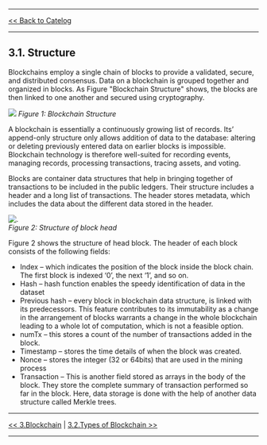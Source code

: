 ***

[<< Back to Catelog](0.Catalog.md)

*** 

## 3.1. Structure 
Blockchains employ a single chain of blocks to provide a validated, secure, and distributed consensus. Data on a blockchain is grouped together and organized in blocks. As Figure "Blockchain Structure" shows, the blocks are then linked to one another and secured using cryptography.

![](https://cdn-images-1.medium.com/max/1412/1*LmE-r7mimGPsBCEgg3_ILQ.png)
*Figure 1: Blockchain Structure*

A blockchain is essentially a continuously growing list of records. Its’ append-only structure only allows addition of data to the database: altering or deleting previously entered data on earlier blocks is impossible. Blockchain technology is therefore well-suited for recording events, managing records, processing transactions, tracing assets, and voting.

Blocks are container data structures that help in bringing together of transactions to be included in the public ledgers. Their structure includes a header and a long list of transactions. The header stores metadata, which includes the data about the different data stored in the header. 

![.](https://derecho.tech/wp-content/uploads/2018/06/estructura-bloque-bitcoin-1.png?x65588) 
</br>
*Figure 2: Structure of block head*

Figure 2 shows the structure of head block. The header of each block consists of the following fields:<br/>
- Index – which indicates the position of the block inside the block chain. The first block is indexed ‘0’, the next ‘1’, and so on.
- Hash – hash function enables the speedy identification of data in the dataset
- Previous hash – every block in blockchain data structure, is linked with its predecessors. This feature contributes to its immutability as a change in the arrangement of blocks warrants a change in the whole blockchain leading to a whole lot of computation, which is not a feasible option.
- numTx – this stores a count of the number of transactions added in the block.
- Timestamp – stores the time details of when the block was created.
- Nonce – stores the integer (32 or 64bits) that are used in the mining process
- Transaction –  This is another field stored as arrays in the body of the block. They store the complete summary of transaction performed so far in the block. Here, data storage is done with the help of another data structure called Merkle trees.

***

[<< 3.Blockchain](3.0.Blockchain.md) | [3.2.Types of Blockchain >>](3.2.Types_of_Blockchain.md)

***


